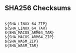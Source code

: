 ## SHA256 Checksums

```

${SHA_LINUX_64_ZIP}
${SHA_LINUX_64_TAR}
${SHA_MACOS_ARM64_TAR}
${SHA_MACOS_ARM64_ZIP}
${SHA_WASM_ZIP}
${SHA_WASM_TAR}

```
